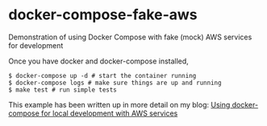 # docker-compose-fake-aws

Demonstration of using Docker Compose with fake (mock) AWS services for development

Once you have docker and docker-compose installed,

```
$ docker-compose up -d # start the container running
$ docker-compose logs # make sure things are up and running
$ make test # run simple tests
```

This example has been written up in more detail on my blog: [Using docker-compose for local development with AWS services](http://serialized.net/2015/05/using-docker-compose-for-local-development-with-aws-services/)
